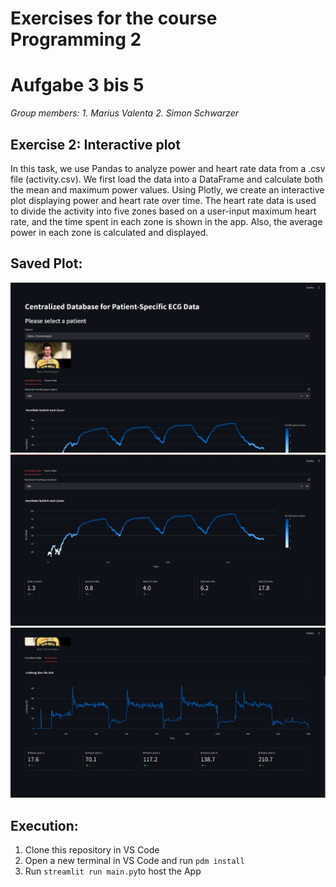 
# Exercises for the course Programming 2
# Aufgabe 3 bis 5
*Group members:*
*1. Marius Valenta*
*2. Simon Schwarzer*

## Exercise 2: Interactive plot

In this task, we use Pandas to analyze power and heart rate data from a .csv file (activity.csv). We first load the data into a DataFrame and calculate both the mean and maximum power values. Using Plotly, we create an interactive plot displaying power and heart rate over time. The heart rate data is used to divide the activity into five zones based on a user-input maximum heart rate, and the time spent in each zone is shown in the app. Also, the average power in each zone is calculated and displayed.

## Saved Plot:
![ScreenshotApp](Bild1.png)
![ScreenshotApp](Bild2.png)
![ScreenshotApp](Bild3.png)

## Execution:
1. Clone this repository in VS Code
2. Open a new terminal in VS Code and run `pdm install`
3. Run `streamlit run main.py`to host the App
